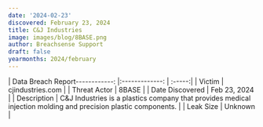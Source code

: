```yaml
---
date: '2024-02-23'
discovered: February 23, 2024
title: C&J Industries
image: images/blog/8BASE.png
author: Breachsense Support
draft: false
yearmonths: 2024/february
---
```


| Data Breach Report------------:     |:-------------:    | :-----:|
| Victim      | cjindustries.com      | 
| Threat Actor      | 8BASE      | 
| Date Discovered      | Feb 23, 2024      | 
| Description      | C&J Industries is a plastics company that provides medical injection molding and precision plastic components.      | 
| Leak Size      | Unknown      | 

